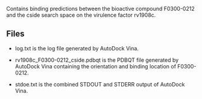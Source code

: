 Contains binding predictions between the bioactive compound F0300-0212 and the cside search space on the virulence factor rv1908c.

## Files

- log.txt is the log file generated by AutoDock Vina.

- rv1908c_F0300-0212_cside.pdbqt is the PDBQT file generated by AutoDock Vina containing the orientation and binding location of F0300-0212.

- stdoe.txt is the combined STDOUT and STDERR output of AutoDock Vina.

